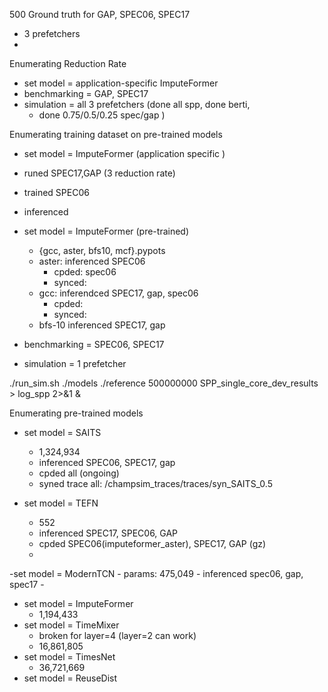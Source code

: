 500 Ground truth for GAP, SPEC06, SPEC17
- 3 prefetchers
-
Enumerating Reduction Rate
- set model = application-specific ImputeFormer
- benchmarking = GAP, SPEC17
- simulation = all 3 prefetchers (done all spp, done berti,
	- done 0.75/0.5/0.25 spec/gap )

Enumerating training dataset on pre-trained models
- set model = ImputeFormer (application specific	)
- runed SPEC17,GAP (3 reduction rate)
- trained SPEC06 
- inferenced

- set model = ImputeFormer (pre-trained)
	- {gcc, aster, bfs10, mcf}.pypots	
	- aster: inferenced  SPEC06
		- cpded: spec06
		- synced:
	- gcc: inferendced SPEC17, gap, spec06
		- cpded:
		- synced:
	- bfs-10 inferenced SPEC17, gap
- benchmarking = SPEC06, SPEC17
- simulation = 1 prefetcher

./run_sim.sh ./models ./reference 500000000 SPP_single_core_dev_results > log_spp 2>&1 &

Enumerating pre-trained models
- set model = SAITS
	- 1,324,934
	- inferenced SPEC06, SPEC17, gap
	- cpded all (ongoing)
	- syned trace all: /champsim_traces/traces/syn_SAITS_0.5

- set model = TEFN
	- 552
	- inferenced SPEC17, SPEC06, GAP
	- cpded SPEC06(imputeformer_aster), SPEC17, GAP (gz)
	- 

-set model = ModernTCN
	- params:  475,049
	- inferenced spec06, gap, spec17
	- 
- set model = ImputeFormer 
	- 1,194,433
- set model = TimeMixer
	- broken for layer=4 (layer=2 can work)
	- 16,861,805
- set model = TimesNet
	- 36,721,669
- set model = ReuseDist
<!--stackedit_data:
eyJoaXN0b3J5IjpbLTU5ODE3OTc5Myw0NzE5MzE0MDQsMTc5OT
QwMTgxNCw2NzYyODE1NjQsLTE4MDYzMTQ0NTgsMTczNTM0MzI2
NSwyMDczNjY0MDA4LC0xMTY1OTU2MDYwLC0xNTg5OTg0Mjg0LD
M1NjI5MTA0MywtMTEyMDgwMDU1OCwtMjYyODkwNjg2LC0xNDk4
NDY1OTgwLC0xNjM4MDQ1NTkzLC0xOTM3NDc0Njc4LDE5Njk0Mj
g0OCwxMDQ2NDA5ODk0LC0xNDY2MjUyMjQxLC0xMzQ3MjM0MzA5
LC0yMDQwOTM1NzYzXX0=
-->